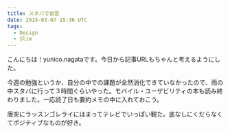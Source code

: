 ```yaml
---
title: スタバで自習
date: 2015-03-07 15:36 UTC
tags:
  - Design
  - Slim
---
```


こんにちは！yunico.nagataです。今日から記事URLもちゃんと考えるようにした。

今週の勉強というか、自分の中での課題が全然消化できていなかったので、雨の中スタバに行って３時間ぐらいやった。モバイル・ユーザビリティの本も読み終わりました。一応読了日も要約メモの中に入れておこう。

唐突にラッスンゴレライにはまってテレビでいっぱい観た。底なしにくだらなくてポジティブなものが好き。
